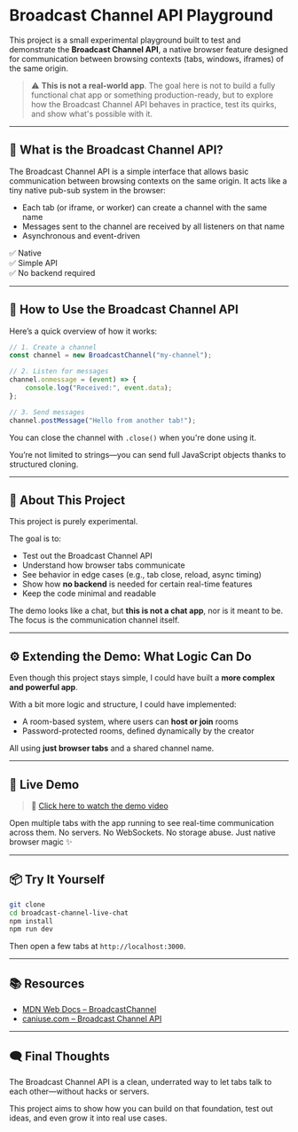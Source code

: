# Broadcast Channel API Playground

This project is a small experimental playground built to test and demonstrate the **Broadcast Channel API**, a native browser feature designed for communication between browsing contexts (tabs, windows, iframes) of the same origin.

> ⚠️ **This is not a real-world app**. The goal here is not to build a fully functional chat app or something production-ready, but to explore how the Broadcast Channel API behaves in practice, test its quirks, and show what's possible with it.

---

## 🚀 What is the Broadcast Channel API?

The Broadcast Channel API is a simple interface that allows basic communication between browsing contexts on the same origin. It acts like a tiny native pub-sub system in the browser:

-   Each tab (or iframe, or worker) can create a channel with the same name
-   Messages sent to the channel are received by all listeners on that name
-   Asynchronous and event-driven

✅ Native  
✅ Simple API  
✅ No backend required

---

## 🔧 How to Use the Broadcast Channel API

Here’s a quick overview of how it works:

```js
// 1. Create a channel
const channel = new BroadcastChannel("my-channel");

// 2. Listen for messages
channel.onmessage = (event) => {
	console.log("Received:", event.data);
};

// 3. Send messages
channel.postMessage("Hello from another tab!");
```

You can close the channel with `.close()` when you're done using it.

You’re not limited to strings—you can send full JavaScript objects thanks to structured cloning.

---

## 🎯 About This Project

This project is purely experimental.

The goal is to:

-   Test out the Broadcast Channel API
-   Understand how browser tabs communicate
-   See behavior in edge cases (e.g., tab close, reload, async timing)
-   Show how **no backend** is needed for certain real-time features
-   Keep the code minimal and readable

The demo looks like a chat, but **this is not a chat app**, nor is it meant to be. The focus is the communication channel itself.

---

## ⚙️ Extending the Demo: What Logic Can Do

Even though this project stays simple, I could have built a **more complex and powerful app**.

With a bit more logic and structure, I could have implemented:

-   A room-based system, where users can **host or join** rooms
-   Password-protected rooms, defined dynamically by the creator

All using **just browser tabs** and a shared channel name.

---

## 🧪 Live Demo

> 🎥 [Click here to watch the demo video](./preview/demo.mp4)

Open multiple tabs with the app running to see real-time communication across them. No servers. No WebSockets. No storage abuse. Just native browser magic ✨

---

## 📦 Try It Yourself

```bash
git clone
cd broadcast-channel-live-chat
npm install
npm run dev
```

Then open a few tabs at `http://localhost:3000`.

---

## 📚 Resources

-   [MDN Web Docs – BroadcastChannel](https://developer.mozilla.org/en-US/docs/Web/API/Broadcast_Channel_API)
-   [caniuse.com – Broadcast Channel API](https://caniuse.com/?search=broadcastchannel)

---

## 🗨️ Final Thoughts

The Broadcast Channel API is a clean, underrated way to let tabs talk to each other—without hacks or servers.

This project aims to show how you can build on that foundation, test out ideas, and even grow it into real use cases.
